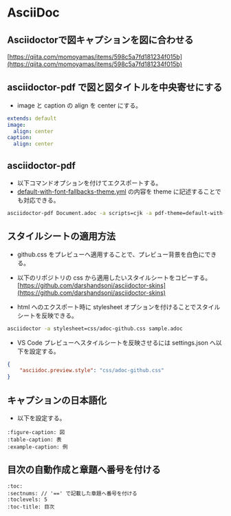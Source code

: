 # AsciiDoc

## Asciidoctorで図キャプションを図に合わせる
[https://qiita.com/momoyamas/items/598c5a7fd181234f015b](https://qiita.com/momoyamas/items/598c5a7fd181234f015b)

## asciidoctor-pdf で図と図タイトルを中央寄せにする
* image と caption の align を center にする。
```yml
extends: default
image:
  align: center
caption:
  align: center
```

## asciidoctor-pdf 
* 以下コマンドオプションを付けてエクスポートする。
* [default-with-font-fallbacks-theme.yml](https://github.com/asciidoctor/asciidoctor-pdf/blob/main/data/themes/default-with-fallback-font-theme.yml) の内容を theme に記述することでも対応できる。
```sh
asciidoctor-pdf Document.adoc -a scripts=cjk -a pdf-theme=default-with-fallback-font
```



## スタイルシートの適用方法
* github.css をプレビューへ適用することで、プレビュー背景を白色にできる。
* 以下のリポジトリの css から適用したいスタイルシートをコピーする。
[https://github.com/darshandsoni/asciidoctor-skins](https://github.com/darshandsoni/asciidoctor-skins)

* html へのエクスポート時に stylesheet オプションを付けることでスタイルシートを反映できる。
```sh
asciidoctor -a stylesheet=css/adoc-github.css sample.adoc
```

* VS Code プレビューへスタイルシートを反映させるには settings.json へ以下を設定する。
```json
{
    "asciidoc.preview.style": "css/adoc-github.css"
}
```

## キャプションの日本語化
* 以下を設定する。

```adoc
:figure-caption: 図
:table-caption: 表
:example-caption: 例
```

## 目次の自動作成と章題へ番号を付ける

```adoc
:toc:
:sectnums: // '==' で記載した章題へ番号を付ける
:toclevels: 5
:toc-title: 目次
```